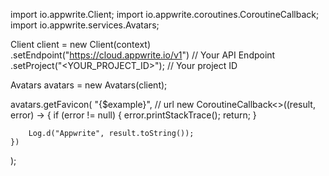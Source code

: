 import io.appwrite.Client;
import io.appwrite.coroutines.CoroutineCallback;
import io.appwrite.services.Avatars;

Client client = new Client(context)
    .setEndpoint("https://cloud.appwrite.io/v1") // Your API Endpoint
    .setProject("<YOUR_PROJECT_ID>"); // Your project ID

Avatars avatars = new Avatars(client);

avatars.getFavicon(
    "{$example}", // url 
    new CoroutineCallback<>((result, error) -> {
        if (error != null) {
            error.printStackTrace();
            return;
        }

        Log.d("Appwrite", result.toString());
    })
);

